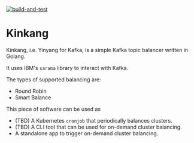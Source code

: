 [![build-and-test](https://github.com/danielgospodinow/kinkang/actions/workflows/ci.yml/badge.svg?branch=main)](https://github.com/danielgospodinow/kinkang/actions/workflows/ci.yml)

# Kinkang

Kinkang, i.e. Yinyang for Kafka, is a simple Kafka topic balancer written in Golang.

It uses IBM's `sarama` library to interact with Kafka.

The types of supported balancing are:

* Round Robin
* Smart Balance

This piece of software can be used as

* (TBD) A Kubernetes `cronjob` that periodically balances clusters.
* (TBD) A CLI tool that can be used for on-demand cluster balancing.
* A standalone app to trigger on-demand cluster balancing.
